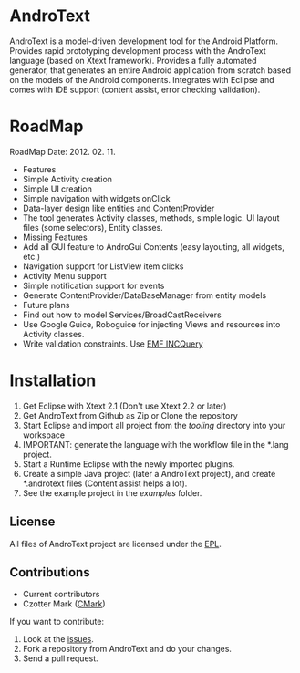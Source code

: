 # AndroText #

AndroText is a model-driven development tool for the Android Platform. 
Provides rapid prototyping development process with the AndroText language (based on Xtext framework). 
Provides a fully automated generator, that generates an entire Android application from scratch based on the models of the Android components.
Integrates with Eclipse and comes with IDE support (content assist, error checking validation).

# RoadMap #

RoadMap Date: 2012. 02. 11.

* Features
 * Simple Activity creation
 * Simple UI creation
 * Simple navigation with widgets onClick
 * Data-layer design like entities and ContentProvider
 * The tool generates Activity classes, methods, simple logic. UI layout files (some selectors), Entity classes.
* Missing Features
 * Add all GUI feature to AndroGui Contents (easy layouting, all widgets, etc.)
 * Navigation support for ListView item clicks
 * Activity Menu support
 * Simple notification support for events
 * Generate ContentProvider/DataBaseManager from entity models
* Future plans
 * Find out how to model Services/BroadCastReceivers
 * Use Google Guice, Roboguice for injecting Views and resources into Activity classes.
 * Write validation constraints. Use [EMF INCQuery](http://viatra.inf.mit.bme.hu/incquery/base#Overview)
 
# Installation #

1. Get Eclipse with Xtext 2.1 (Don't use Xtext 2.2 or later)
2. Get AndroText from Github as Zip or Clone the repository
3. Start Eclipse and import all project from the *tooling* directory into your workspace
4. IMPORTANT: generate the language with the workflow file in the *.lang project.
5. Start a Runtime Eclipse with the newly imported plugins.
6. Create a simple Java project (later a AndroText project), and create *.androtext files (Content assist helps a lot).
7. See the example project in the *examples* folder.

## License ##

All files of AndroText project are licensed under the [EPL](http://www.eclipse.org/legal/epl-v10.html).

## Contributions ##

 * Current contributors
  * Czotter Mark ([CMark](http://github.com/CMark))

If you want to contribute:

1. Look at the [issues](https://github.com/CMark/androtext/issues).
2. Fork a repository from AndroText and do your changes.
3. Send a pull request.
